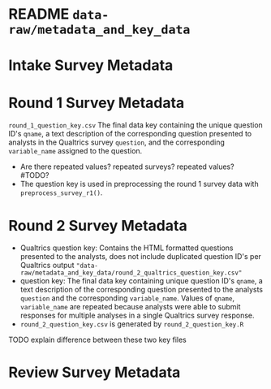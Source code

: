 # README `data-raw/metadata_and_key_data`

# Intake Survey Metadata

# Round 1 Survey Metadata

`round_1_question_key.csv`
The final data key containing the unique question ID's `qname`, a text description of the corresponding question presented to analysts in the Qualtrics survey `question`, and the corresponding `variable_name` assigned to the question. 
- Are there repeated values? repeated surveys? repeated values? #TODO?
- The question key is used in preprocessing the round 1 survey data with `preprocess_survey_r1()`.

# Round 2 Survey Metadata

- Qualtrics question key: Contains the HTML formatted questions presented to the analysts, does not include duplicated question ID's per Qualtrics output `"data-raw/metadata_and_key_data/round_2_qualtrics_question_key.csv"`
- question key: The final data key containing unique question ID's `qname`, a text description of the corresponding question presented to the analysts `question` and the corresponding `variable_name`. Values of `qname`, `variable_name` are repeated because analysts were able to submit responses for multiple analyses in a single Qualtrics survey response.
- `round_2_question_key.csv` is generated by `round_2_question_key.R`


TODO explain difference between these two key files

# Review Survey Metadata

